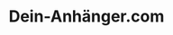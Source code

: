 ---
title: "Dein-Anhänger.com"
url: /leopoldshoehe/dein-anhaenger-com-hauptstrasse/
shop: Autoteile
---